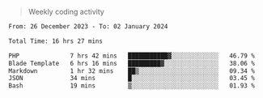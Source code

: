 > Weekly coding activity
<!--START_SECTION:waka-->

```txt
From: 26 December 2023 - To: 02 January 2024

Total Time: 16 hrs 27 mins

PHP              7 hrs 42 mins   ███████████▓░░░░░░░░░░░░░   46.79 %
Blade Template   6 hrs 16 mins   █████████▓░░░░░░░░░░░░░░░   38.06 %
Markdown         1 hr 32 mins    ██▒░░░░░░░░░░░░░░░░░░░░░░   09.34 %
JSON             34 mins         █░░░░░░░░░░░░░░░░░░░░░░░░   03.45 %
Bash             19 mins         ▒░░░░░░░░░░░░░░░░░░░░░░░░   01.93 %
```

<!--END_SECTION:waka-->
